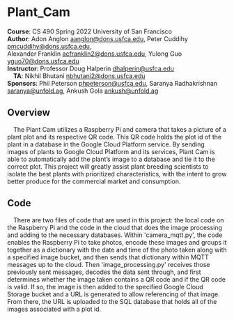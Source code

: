 # Plant_Cam
**Course**: CS 490 Spring 2022 University of San Francisco <br />
**Author**: Adon Anglon <aanglon@dons.usfca.edu>, Peter Cuddihy <pmcuddihy@dons.usfca.edu>,<br />
         Alexander Franklin <acfranklin2@dons.usfca.edu>, Yulong Guo <yguo70@dons.usfca.edu><br />
**Instructor**: Professor Doug Halperin <dhalperin@usfca.edu><br />
&emsp;**TA**: Nikhil Bhutani <nbhutani2@dons.usfca.edu><br />
**Sponsors**: Phil Peterson <phpeterson@usfca.edu>, Saranya Radhakrishnan <saranya@unfold.ag>, Ankush Gola <ankush@unfold.ag><br />

## Overview
&emsp;The Plant Cam utilizes a Raspberry Pi and camera that takes a picture of a plant plot and its respective QR code. This QR code holds the plot id of the plant in a database in the Google Cloud Platform service. By sending images of plants to Google Cloud Platform and its services, Plant Cam is able to automatically add the plant’s image to a database and tie it to the correct plot. This project will greatly assist plant breeding scientists to isolate the best plants with prioritized characteristics, with the intent to grow better produce for the commercial market and consumption.

## Code
&emsp;There are two files of code that are used in this project: the local code on the Raspberry Pi and the code in the cloud that does the image processing and adding to the necessary databases. Within 'camera_mqtt.py', the code enables the Raspberry Pi to take photos, encode these images and groups it together as a dictionary with the date and time of the photo taken along with a specified image bucket, and then sends that dictionary within MQTT messages up to the cloud. Then 'image_processing.py' receives those previously sent messages, decodes the data sent through, and first determines whether the image taken contains a QR code and if the QR code is valid. If so, the image is then added to the specified Google Cloud Storage bucket and a URL is generated to allow referencing of that image. From there, the URL is uploaded to the SQL database that holds all of the images associated with a plot id.
